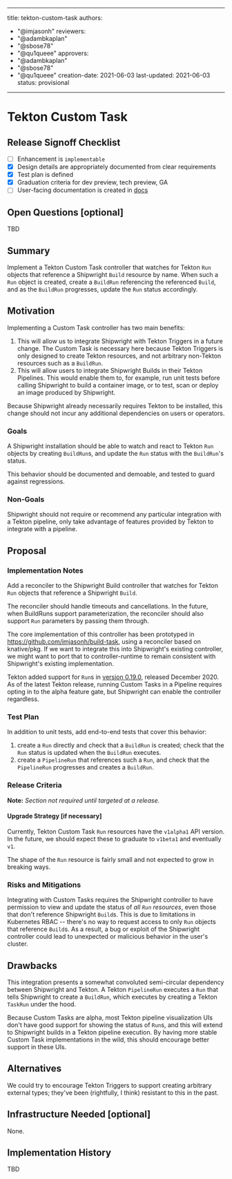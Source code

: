 <!--
Copyright The Shipwright Contributors

SPDX-License-Identifier: Apache-2.0
-->

---
title: tekton-custom-task
authors:
  - "@imjasonh"
reviewers:
  - "@adambkaplan"
  - "@sbose78"
  - "@qu1queee"
approvers:
  - "@adambkaplan"
  - "@sbose78"
  - "@qu1queee"
creation-date: 2021-06-03
last-updated: 2021-06-03
status: provisional
---

# Tekton Custom Task

## Release Signoff Checklist

- [ ] Enhancement is `implementable`
- [x] Design details are appropriately documented from clear requirements
- [x] Test plan is defined
- [x] Graduation criteria for dev preview, tech preview, GA
- [ ] User-facing documentation is created in [docs](/docs/)

## Open Questions [optional]

TBD

## Summary

Implement a Tekton Custom Task controller that watches for Tekton `Run` objects that reference a Shipwright `Build` resource by name.
When such a `Run` object is created, create a `BuildRun` referencing the referenced `Build`, and as the `BuildRun` progresses, update the `Run` status accordingly.

## Motivation

Implementing a Custom Task controller has two main benefits:

1. This will allow us to integrate Shipwright with Tekton Triggers in a future change.
   The Custom Task is necessary here because Tekton Triggers is only designed to create Tekton resources, and not arbitrary non-Tekton resources such as a `BuildRun`.
1. This will allow users to integrate Shipwright Builds in their Tekton Pipelines.
   This would enable them to, for example, run unit tests before calling Shipwright to build a container image, or to test, scan or deploy an image produced by Shipwright.

Because Shipwright already necessarily requires Tekton to be installed, this change should not incur any additional dependencies on users or operators.

### Goals

A Shipwright installation should be able to watch and react to Tekton `Run` objects by creating `BuildRun`s, and update the `Run` status with the `BuildRun`'s status.

This behavior should be documented and demoable, and tested to guard against regressions.

### Non-Goals

Shipwright should not require or recommend any particular integration with a Tekton pipeline, only take advantage of features provided by Tekton to integrate with a pipeline.

## Proposal

### Implementation Notes

Add a reconciler to the Shipwright Build controller that watches for Tekton `Run` objects that reference a Shipwright `Build`.

The reconciler should handle timeouts and cancellations.
In the future, when BuildRuns support parameterization, the reconciler should also support `Run` parameters by passing them through.

The core implementation of this controller has been prototyped in https://github.com/imjasonh/build-task, using a reconciler based on knative/pkg.
If we want to integrate this into Shipwright's existing controller, we might want to port that to controller-runtime to remain consistent with Shipwright's existing implementation.

Tekton added support for `Run`s in [version 0.19.0](https://github.com/tektoncd/pipeline/releases/tag/v0.19.0), released December 2020.
As of the latest Tekton release, running Custom Tasks in a Pipeline requires opting in to the alpha feature gate, but Shipwright can enable the controller regardless.

### Test Plan

In addition to unit tests, add end-to-end tests that cover this behavior:

1. create a `Run` directly and check that a `BuildRun` is created; check that the `Run` status is updated when the `BuildRun` executes.
1. create a `PipelineRun` that references such a `Run`, and check that the `PipelineRun` progresses and creates a `BuildRun`.

### Release Criteria

**Note:** *Section not required until targeted at a release.*

#### Upgrade Strategy [if necessary]

Currently, Tekton Custom Task `Run` resources have the `v1alpha1` API version.
In the future, we should expect these to graduate to `v1beta1` and eventually `v1`.

The shape of the `Run` resource is fairly small and not expected to grow in breaking ways.

### Risks and Mitigations

Integrating with Custom Tasks requires the Shipwright controller to have permission to view and update the status of _all `Run` resources_, even those that don't reference Shipwright `Build`s.
This is due to limitations in Kubernetes RBAC -- there's no way to request access to only `Run` objects that reference `Build`s.
As a result, a bug or exploit of the Shipwright controller could lead to unexpected or malicious behavior in the user's cluster.

## Drawbacks

This integration presents a somewhat convoluted semi-circular dependency between Shipwright and Tekton.
A Tekton `PipelineRun` executes a `Run` that tells Shipwright to create a `BuildRun`, which executes by creating a Tekton `TaskRun` under the hood.

Because Custom Tasks are alpha, most Tekton pipeline visualization UIs don't have good support for showing the status of `Run`s, and this will extend to Shipwright builds in a Tekton pipeline execution.
By having more stable Custom Task implementations in the wild, this should encourage better support in these UIs.

## Alternatives

We could try to encourage Tekton Triggers to support creating arbitrary external types; they've been (rightfully, I think) resistant to this in the past.

## Infrastructure Needed [optional]

None.

## Implementation History

TBD

